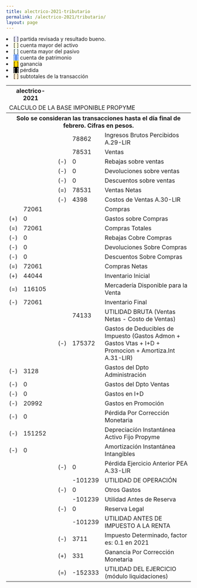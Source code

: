 ```yaml
--- 
title: alectrico-2021-tributario
permalink: /alectrico-2021/tributario/ 
layout: page
--- 
```


<li><span style='background-color: lavender'>[    ]</span> partida revisada y resultado bueno. </li>
<li><span style='background-color: lightyellow'>[    ]</span> cuenta mayor del activo </li>
<li><span style='background-color: azure'>[    ]</span> cuenta mayor del pasivo </li>
<li><span style='color: white; background-color: cornflowerblue'>[    ]</span> cuenta de patrimonio </li>
<li><span style='background-color: gold'>[    ]</span> ganancia </li>
<li><span style='color: white; background-color: black'>[    ]</span> pérdida </li>
<li><span style='background-color: blanchedalmond'>[    ]</span> subtotales de la transacción </li>
<table><tbody>
<tr><th colspan='3'>alectrico-2021</th></tr>
<tr><td colspan='8'> CALCULO DE LA BASE IMPONIBLE PROPYME </td></tr><tr><th colspan='8'>Solo se consideran las transacciones hasta el día final de febrero. Cifras en pesos. </th></tr>
<tr><td></td><td></td><td></td><td></td><td>78862</td><td colspan='2'> Ingresos Brutos Percibidos A.29-LIR </td></tr>
<tr><td></td><td></td><td></td><td></td><td>78531</td><td> Ventas </td></tr>
<tr><td></td><td></td><td></td><td> (-) </td> <td>0 </td> <td>  Rebajas sobre ventas </td></tr>
<tr><td></td><td></td><td></td><td> (-) </td><td>0</td><td> Devoluciones sobre ventas </td></tr>
<tr><td></td><td></td><td></td><td> (-) </td><td>0</td><td>Descuentos sobre ventas </td></tr>
<tr><td></td><td></td><td></td><td> (=) </td><td>78531</td><td> Ventas Netas </td></tr>
<tr><td></td><td></td><td></td><td> (-) </td><td>4398</td> <td>Costos de Ventas A.30-LIR </td></tr>
<tr><td></td><td>72061</td><td></td><td></td><td></td><td> Compras </td></tr>
<tr><td> (+) </td><td> 0</td><td></td><td> </td><td></td><td> Gastos sobre Compras </td></tr>
<tr><td> (=) </td><td>72061</td><td></td><td></td><td></td><td>Compras Totales</td></tr> 
<tr><td> (-) </td><td>0</td><td></td><td></td><td></td><td> Rebajas Cobre Compras </td></tr>
<tr><td> (-) </td><td>0</td><td></td><td></td><td></td><td> Devoluciones Sobre Compras </td></tr>
<tr><td> (-) </td><td>0</td><td></td><td></td><td></td><td> Descuentos Sobre Compras </td></tr>
<tr><td>(=)</td><td>72061</td><td></td><td></td><td></td><td>Compras Netas</td></tr> 
<tr><td> (+) </td><td>44044</td><td></td><td></td><td></td><td colspan='2'>Inventario Inicial</td></tr> 
<tr><td> (=) </td><td> 116105</td><td></td><td> </td><td></td><td> Mercadería Disponible para la Venta </td></tr>
<tr><td> (-) </td> <td>72061</td><td> </td><td></td><td></td><td colspan='2'>Inventario Final </td></tr>
<tr><td></td><td></td><td></td><td></td><td>74133</td><td colspan='4'>  UTILIDAD BRUTA (Ventas Netas - Costo de Ventas) </td></tr>
<tr><td></td><td></td><td></td><td>(-)</td><td>175372</td><td colspan='4'> Gastos de Deducibles de Impuesto (Gastos Admon + Gastos Vtas + I+D + Promocion + Amortiza.Int A.31-LIR) </td></tr>
<tr><td> (-) </td><td>3128</td><td></td><td></td><td></td><td> Gastos del Dpto Administración </td></tr>
<tr><td> (-) </td><td>0</td><td></td><td></td><td></td><td> Gastos del Dpto Ventas </td></tr>
<tr><td>(-)</td><td>0</td><td></td><td></td><td></td><td> Gastos en I+D </td></tr>
<tr><td>(-)</td><td>20992</td><td></td><td></td><td></td><td> Gastos en Promoción </td></tr>
<tr><td>(-) </td><td>0</td><td></td><td></td><td></td><td> Pérdida Por Corrección Monetaria </td></tr>
<tr><td> (-) </td><td>151252</td><td></td><td></td><td></td><td> Depreciacíón Instantánea Activo Fijo Propyme </td></tr>
<tr><td> (-) </td><td>0</td><td></td><td></td><td></td><td> Amortización Instantánea Intangibles </td></tr>
<tr><td></td><td></td><td></td><td> (-) </td><td>0</td><td> Pérdida Ejercicio Anterior PEA A.33-LIR </td></tr>
<tr><td> </td><td></td><td></td><td></td><td> -101239</td><td> UTILIDAD DE OPERACIÓN </td></tr>
<tr><td></td><td></td><td></td><td> (-) </td><td>0</td><td> Otros Gastos </td></tr>
<tr><td></td><td> </td><td> </td><td></td><td>-101239</td><td> Utilidad Antes de Reserva </td></tr>
<tr><td></td><td></td><td></td><td> (-) </td><td>0</td><td> Reserva Legal </td></tr>
<tr><td> <td></td></td><td> </td><td></td><td>-101239</td><td> UTILIDAD ANTES DE IMPUESTO A LA RENTA </td></tr>
<tr><td></td><td></td><td></td><td> (-) </td><td> 3711</td><td> Impuesto Determinado, factor es: 0.1 en 2021 </td></tr>
<tr><td></td><td></td><td></td><td> (+) </td><td>331</td><td> Ganancia Por Corrección Monetaria </td></tr>
<tr><td></td><td></td><td></td><td> (=) </td><td>-152333</td><td> UTILIDAD DEL EJERCICIO (módulo liquidaciones)</td></tr>
</tbody></table>